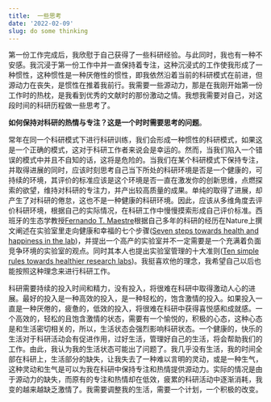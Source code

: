 ```yaml
---
title:  一些思考
date: '2022-02-09'
slug: do some thinking
---
```


 第一份工作完成后，我欣慰于自己获得了一些科研经验。与此同时，我也有一种不安感。我沉浸于第一份工作中并一直保持着专注，这种沉浸式的工作使我形成了一种惯性，这种惯性是一种厌倦性的惯性，即我依然沿着当前的科研模式在前进，但源动力在丧失，是惯性在推着我前行。我需要一些源动力，那是在我刚开始第一份工作时的热枕，是我看到优秀的文献时的那份激动之情。我想我需要对自己，对这段时间的科研历程做一些思考了。

**如何保持对科研的热情与专注？这是一个时时需要思考的问题**。

常年在同一个科研模式下进行科研训练，我们会形成一种惯性的科研模式，如果这是一个正确的模式，这对于科研工作者来说会是幸运的。然而，当我们陷入一个错误的模式中并且不自知的话，这将是危险的。当我们在某个科研模式下保持专注，并取得进展的同时，应该时刻思考自己当下所处的科研环境是否是一个健康的，可持续的环境，其评价的标准应该是这个环境是否一直在激发你的创新思维，点燃探索的欲望，维持对科研的专注力，并产出较高质量的成果。单纯的取得了进展，却产生了对科研的倦怠，这也不是一种健康的科研环境。因此，应该从多维角度去评价科研环境，根据自己的实际情况，在科研工作中慢慢摸索形成自己评价标准。西班牙的生态学教授[Fernando T. Maestre](https://maestrelab.com/en/equipo/fernando-t-maestre-en/)根据自己多年的科研的经历在Nature上撰文阐述在实验室里走向健康和幸福的七个步骤([Seven steps towards health and happiness in the lab](https://www.nature.com/articles/d41586-018-07514-7))，并提出一个高产的实验室并不一定需要是一个充满着负面竞争环境的实验室的观点。同时其本人也提出实验室管理的十大准则([Ten simple rules towards healthier research labs](https://journals.plos.org/ploscompbiol/article?id=10.1371/journal.pcbi.1006914))。我挺喜欢他的理念，我希望自己以后也能按照这种理念来进行科研工作。

科研需要持续的投入时间和精力，没有投入，将很难在科研中取得激动人心的进展。最好的投入是一种高效的投入，是一种轻松的，饱含激情的投入。如果投入一直是一种厌倦的，疲惫的，低效的投入，将很难在科研中获得喜悦感和成就感。一个高效的，轻松的且饱含激情的状态，需要有一个愉悦的，积极的心态，这种心态是和生活密切相关的，所以，生活状态会强烈影响科研状态。一个健康的，快乐的生活对于科研活动会有促进作用，过好生活，管理好自己的生活，将会帮助我们的工作。由此，我认为我的生活状态可能出了问题了。我几乎没有生活，我的时间全部在科研上，生活部分的缺失，让我失去了一种难以言明的灵动，或是一种生气，这种灵动和生气是可以为我在科研中保持专注和热情提供源动力。实际的情况是由于源动力的缺失，而原有的专注和热情却在低效，疲累的科研活动中逐渐消耗，我变的越来越缺乏激情了。我需要调整我的生活，需要一个计划，一个积极的改变。